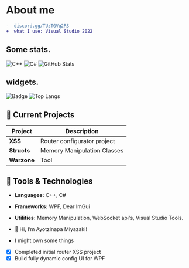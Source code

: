 # About me

``` diff 
-  discord.gg/TUzTGVq2RS
+  what I use: Visual Studio 2022
```
## Some stats.
![C++](https://img.shields.io/badge/language-C++-blue?logo=c%2B%2B&logoColor=white)
![C#](https://img.shields.io/badge/language-C%23-purple?logo=csharp&logoColor=white)
![GitHub Stats](https://github-readme-stats.vercel.app/api?username=Ayotzinapa&show_icons=true&theme=radical)
## widgets.
![Badge](https://img.shields.io/badge/progress-15%25-green)
![Top Langs](https://github-readme-stats.vercel.app/api/top-langs/?username=Ayotzinapa&layout=compact&theme=radical)





## 🚀 Current Projects

| Project                | Description                         
|------------------------|-----------------------------------------|
| **XSS**   | Router configurator project             |
| **Structs**       | Memory Manipulation Classes                  |
| **Warzone** | Tool |

## 🔧 Tools & Technologies

- **Languages:** C++, C#
- **Frameworks:** WPF, Dear ImGui
- **Utilities:** Memory Manipulation, WebSocket api's, Visual Studio Tools.

- 👋 Hi, I’m Ayotzinapa Miyazaki!
- I might own some things

- [x] Completed initial router XSS project
- [x] Build fully dynamic config UI for WPF

<!---
Ayotzinapa/Ayotzinapa is a ✨ special ✨ repository because its `README.md` (this file) appears on your GitHub profile.
You can click the Preview link to take a look at your changes.
--->
